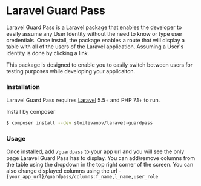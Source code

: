 # Laravel Guard Pass

Laravel Guard Pass is a Laravel package that enables the developer to easily assume any User Identity without the need to know or type user credentials. Once install, the package enables a route that will display a table with all of the users of the Laravel application. Assuming a User's identity is done by clicking a link. 

This package is designed to enable you to easily switch between users for testing purposes while developing your applicaiton.

### Installation

Laravel Guard Pass requires [Laravel](https://laravel.com/) 5.5+ and PHP 7.1+ to run.

Install by composer

```sh
$ composer install --dev stoilivanov/laravel-guardpass
```

### Usage

Once installed, add ```/guardpass``` to your app url and you will see the only page Laravel Guard Pass has to display. You can add/remove columns from the table using the dropdown in the top right corner of the screen. You can also change displayed columns using the url - `{your_app_url}/guardpass/columns:f_name,l_name,user_role`